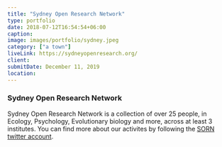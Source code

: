 ```yaml
---
title: "Sydney Open Research Network"
type: portfolio
date: 2018-07-12T16:54:54+06:00
caption:
image: images/portfolio/sydney.jpeg
category: ["a town"]
liveLink: https://sydneyopenresearch.org/
client: 
submitDate: December 11, 2019
location: 
---
```

### Sydney Open Research Network

Sydney Open Research Network is a collection of over 25 people, in Ecology, 
Psychology, Evolutionary biology and more, across at least 3 institutes. 
You can find more about our activites by following the [SORN twitter account](www.twitter.com/SydneyOpenRes). 
